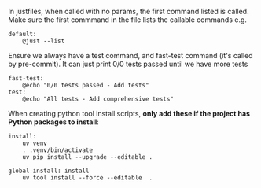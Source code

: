 In justfiles, when called with no params, the first command listed is called.
Make sure the first commmand in the file lists the callable commands e.g.

```
default:
    @just --list
```

Ensure we always have a test command, and fast-test command (it's called by pre-commit).
It can just print 0/0 tests passed until we have more tests

```
fast-test:
    @echo "0/0 tests passed - Add tests"
test:
    @echo "All tests - Add comprehensive tests"
```

When creating python tool install scripts, **only add these if the project has Python packages to install**:

```
install:
    uv venv
    . .venv/bin/activate
    uv pip install --upgrade --editable .

global-install: install
    uv tool install --force --editable  .
```
